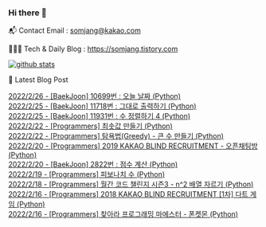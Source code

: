 ### Hi there 👋

📬  Contact Email : somjang@kakao.com

👨🏻‍💻  Tech & Daily Blog : https://somjang.tistory.com

[![github stats](https://github-readme-stats.vercel.app/api?username=SOMJANG&show_icons=true&hide_border=False)](https://somjang.tistory.com)

🤩 Latest Blog Post

[2022/2/26 - [BaekJoon] 10699번 : 오늘 날짜 (Python)](https://somjang.tistory.com/entry/BaekJoon-10699%EB%B2%88-%EC%98%A4%EB%8A%98-%EB%82%A0%EC%A7%9C-Python) <br>
[2022/2/25 - [BaekJoon] 11718번 : 그대로 출력하기 (Python)](https://somjang.tistory.com/entry/BaekJoon-11718%EB%B2%88-%EA%B7%B8%EB%8C%80%EB%A1%9C-%EC%B6%9C%EB%A0%A5%ED%95%98%EA%B8%B0-Python) <br>
[2022/2/25 - [BaekJoon] 11931번 : 수 정렬하기 4 (Python)](https://somjang.tistory.com/entry/BaekJoon-11931%EB%B2%88-%EC%88%98-%EC%A0%95%EB%A0%AC%ED%95%98%EA%B8%B0-4-Python) <br>
[2022/2/22 - [Programmers] 최솟값 만들기 (Python)](https://somjang.tistory.com/entry/Programmers-%EC%B5%9C%EC%86%9F%EA%B0%92-%EB%A7%8C%EB%93%A4%EA%B8%B0-Python) <br>
[2022/2/22 - [Programmers] 탐욕법(Greedy) - 큰 수 만들기 (Python)](https://somjang.tistory.com/entry/Programmers-%ED%83%90%EC%9A%95%EB%B2%95Greedy-%ED%81%B0-%EC%88%98-%EB%A7%8C%EB%93%A4%EA%B8%B0-Python) <br>
[2022/2/20 - [Programmers] 2019 KAKAO BLIND RECRUITMENT - 오픈채팅방 (Python)](https://somjang.tistory.com/entry/Programmers-2019-KAKAO-BLIND-RECRUITMENT-%EC%98%A4%ED%94%88%EC%B1%84%ED%8C%85%EB%B0%A9-Python) <br>
[2022/2/20 - [BaekJoon] 2822번 : 점수 계산 (Python)](https://somjang.tistory.com/entry/BaekJoon-2822%EB%B2%88-%EC%A0%90%EC%88%98-%EA%B3%84%EC%82%B0-Python) <br>
[2022/2/19 - [Programmers] 피보나치 수 (Python)](https://somjang.tistory.com/entry/Programmers-%ED%94%BC%EB%B3%B4%EB%82%98%EC%B9%98-%EC%88%98-Python) <br>
[2022/2/18 - [Programmers] 월간 코드 챌린지 시즌3 - n^2 배열 자르기 (Python)](https://somjang.tistory.com/entry/Programmers-%EC%9B%94%EA%B0%84-%EC%BD%94%EB%93%9C-%EC%B1%8C%EB%A6%B0%EC%A7%80-%EC%8B%9C%EC%A6%8C3-n2-%EB%B0%B0%EC%97%B4-%EC%9E%90%EB%A5%B4%EA%B8%B0-Python) <br>
[2022/2/16 - [Programmers] 2018 KAKAO BLIND RECRUITMENT [1차] 다트 게임 (Python)](https://somjang.tistory.com/entry/Programmers-2018-KAKAO-BLIND-RECRUITMENT-1%EC%B0%A8-%EB%8B%A4%ED%8A%B8-%EA%B2%8C%EC%9E%84-Python) <br>
[2022/2/16 - [Programmers] 찾아라 프로그래밍 마에스터 - 폰켓몬 (Python)](https://somjang.tistory.com/entry/Programmers-%EC%B0%BE%EC%95%84%EB%9D%BC-%ED%94%84%EB%A1%9C%EA%B7%B8%EB%9E%98%EB%B0%8D-%EB%A7%88%EC%97%90%EC%8A%A4%ED%84%B0-%ED%8F%B0%EC%BC%93%EB%AA%AC-Python) <br>
